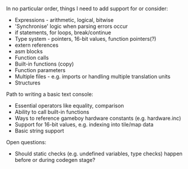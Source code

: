 In no particular order, things I need to add support for or consider:

- Expressions - arithmetic, logical, bitwise
- 'Synchronise' logic when parsing errors occur
- if statements, for loops, break/continue
- Type system - pointers, 16-bit values, function pointers(?)
- extern references
- asm blocks
- Function calls
- Built-in functions (copy)
- Function parameters
- Multiple files - e.g. imports or handling multiple translation units
- Structures

Path to writing a basic text console:
- Essential operators like equality, comparison
- Ability to call built-in functions
- Ways to reference gameboy hardware constants (e.g. hardware.inc)
- Support for 16-bit values, e.g. indexing into tile/map data
- Basic string support

Open questions:

- Should static checks (e.g. undefined variables, type checks) happen before or during codegen stage?
